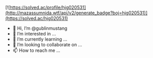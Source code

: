 [![https://solved.ac/profile/hjg020531](http://mazassumnida.wtf/api/v2/generate_badge?boj=hjg020531)](https://solved.ac/hjg020531)

- 👋 Hi, I’m @gublinmustang
- 👀 I’m interested in ...
- 🌱 I’m currently learning ...
- 💞️ I’m looking to collaborate on ...
- 📫 How to reach me ...


<!---
gublinmustang/gublinmustang is a ✨ special ✨ repository because its `README.md` (this file) appears on your GitHub profile.
You can click the Preview link to take a look at your changes.
--->
